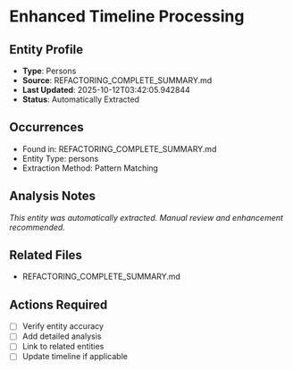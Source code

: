# Enhanced Timeline Processing

## Entity Profile
- **Type**: Persons
- **Source**: REFACTORING_COMPLETE_SUMMARY.md
- **Last Updated**: 2025-10-12T03:42:05.942844
- **Status**: Automatically Extracted

## Occurrences
- Found in: REFACTORING_COMPLETE_SUMMARY.md
- Entity Type: persons
- Extraction Method: Pattern Matching

## Analysis Notes
*This entity was automatically extracted. Manual review and enhancement recommended.*

## Related Files
- REFACTORING_COMPLETE_SUMMARY.md

## Actions Required
- [ ] Verify entity accuracy
- [ ] Add detailed analysis
- [ ] Link to related entities
- [ ] Update timeline if applicable
